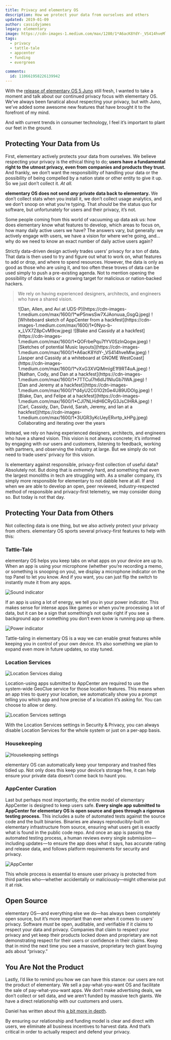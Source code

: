 ```yaml
---
title: Privacy and elementary OS
description: How we protect your data from ourselves and others
updated: 2019-01-09
author: cassidyjames
legacy: elementary
image: https://cdn-images-1.medium.com/max/1280/1*A6acK8YdY-_VS414hveMlw.jpeg
tags:
  - privacy
  - tattle-tale
  - appcenter
  - funding
  - evergreen

comments:
  id: 110661958226139942
---
```


With the [release of elementary OS 5 Juno](https://medium.com/@cassidyjames/471dfdedc7b3) still fresh, I wanted to take a moment and talk about our continued privacy focus with elementary OS. We’ve always been fanatical about respecting your privacy, but with Juno, we’ve added some awesome new features that have brought it to the forefront of my mind.

And with current trends in consumer technology, I feel it’s important to plant our feet in the ground.

## Protecting Your Data from Us

First, elementary actively protects your data from ourselves. We believe respecting your privacy is the ethical thing to do; **users have a fundamental right to the utmost privacy, even from companies and products they trust.** And frankly, we don’t want the responsibility of handling your data or the possibility of being compelled by a nation state or other entity to give it up. So we just don’t collect it. _At all._

**elementary OS does not send _any_ private data back to elementary.** We don’t collect stats when you install it, we don’t collect usage analytics, and we don’t snoop on what you’re typing. That _should_ be the status quo for software, but unfortunately for users and their privacy, it’s not.

Some people coming from this world of vacuuming up data ask us: how does elementary know what features to develop, which areas to focus on, how many daily active users we have? The answers vary, but generally: we actively engage with users, we have a vision for where we’re going, and… why do we need to know an exact number of daily active users again?

Strictly data-driven design actively trades users’ privacy for a ton of data. That data is then used to try and figure out what to work on, what features to add or drop, and where to spend resources. However, the data is only as good as those who are using it, and too often these troves of data can be used simply to push a pre-existing agenda. Not to mention opening the possibility of data leaks or a growing target for malicious or nation-backed hackers.

> We rely on having experienced designers, architects, and engineers who have a shared vision.

<figure class="third" markdown="1">
![Dan, Allen, and Avi at UDS-P](https://cdn-images-1.medium.com/max/1600/1*wP5nwsSw7XJAonuua_GsgQ.jpeg)
![Whiteboard sketch of AppCenter from a hackfest](https://cdn-images-1.medium.com/max/1600/1*0Nyo-b-x_LVX7Z8pCvM9cw.jpeg)
![Blake and Cassidy at a hackfest](https://cdn-images-1.medium.com/max/1600/1*QOFrbePqu7fYV0SzInQogw.jpeg)
![Sketches of potential Music layouts](https://cdn-images-1.medium.com/max/1600/1*A6acK8YdY-_VS414hveMlw.jpeg)
![Jasper and Cassidy at a whiteboard at GNOME WestCoast](https://cdn-images-1.medium.com/max/1600/1*vXxG3XVQlMmIgE1f9RT4uA.jpeg)
![Nathan, Cody, and Dan at a hackfest](https://cdn-images-1.medium.com/max/1600/1*7TTCul7h6dIJ1NIuGb7lWA.jpeg)
![Dan and Jeremy at a hackfest](https://cdn-images-1.medium.com/max/1600/1*d4yU2CG1O2tGe4U89UDOlg.jpeg)
![Blake, Dan, and Felipe at a hackfest](https://cdn-images-1.medium.com/max/1600/1*CJl7NLHdH6CRyG3JsClHRA.jpeg)
![Carl, Cassidy, Dan, David, Sarah, Jeremy, and Ian at a hackfest](https://cdn-images-1.medium.com/max/1600/1*3UGR3yKcUeyERvrtp_kHPg.jpeg)
</figcaption>Collaborating and iterating over the years</figcaption>
</figure>

Instead, we rely on having experienced designers, architects, and engineers who have a shared vision. This vision is not always concrete; it’s informed by engaging with our users and customers, listening to feedback, working with partners, and observing the industry at large. But we simply do not need to trade users’ privacy for this vision.

Is elementary against responsible, privacy-first collection of useful data? Absolutely not. But doing that is _extremely_ hard, and something that even the largest monoliths in tech are struggling with. As a smaller company, it’s simply more responsible for elementary to not dabble here at all. If and when we are able to develop an open, peer reviewed, industry-respected method of responsible and privacy-first telemetry, we may consider doing so. But today is not that day.

## Protecting Your Data from Others

Not collecting data is one thing, but we also actively protect your privacy from others. elementary OS sports several privacy-first features to help with this:

### Tattle-Tale

elementary OS helps you keep tabs on what apps on your device are up to. When an app is using your microphone (whether you’re recording a memo, or something is snooping on you), we display a microphone indicator on the top Panel to let you know. And if you want, you can just flip the switch to instantly mute it from any apps.

![Sound indicator](https://cdn-images-1.medium.com/max/658/1*jwrRA0HByaZICvVdFs6EOw@2x.png)

If an app is using a lot of energy, we tell you in your power indicator. This makes sense for intense apps like games or when you’re processing a lot of data, but it can be a sign that something’s not quite right if you see a background app or something you don’t even know is running pop up there.

![Power indicator](https://cdn-images-1.medium.com/max/1200/1*SDCSNUc2qVan_gb1B50NGg@2x.png)

Tattle-taling in elementary OS is a way we can enable great features while keeping you in control of your own device. It’s also something we plan to expand even more in future updates, so stay tuned.

### Location Services

![Location Services dialog](https://cdn-images-1.medium.com/max/980/1*UMbex49_v54YUvWxno5rUw@2x.png)

Location-using apps submitted to AppCenter are required to use the system-wide GeoClue service for those location features. This means when an app tries to query your location, we automatically show you a prompt telling you which app and how precise of a location it’s asking for. You can choose to allow or deny.

![Location Services settings](https://cdn-images-1.medium.com/max/1752/1*DJeTcZK6sYZvnIRUVS6YLA@2x.png)

With the Location Services settings in Security & Privacy, you can always disable Location Services for the whole system or just on a per-app basis.

### Housekeeping

![Housekeeping settings](https://cdn-images-1.medium.com/max/1546/1*FEuM2SZVRUZTXblCOdQedw@2x.png)

elementary OS can automatically keep your temporary and trashed files tidied up. Not only does this keep your device’s storage free, it can help ensure your private data doesn’t come back to haunt you.

### AppCenter Curation

Last but perhaps most importantly, the entire model of elementary AppCenter is designed to keep users safe. **Every single app submitted to AppCenter for elementary OS is open source and goes through a rigorous testing process.** This includes a suite of automated tests against the source code and the built binaries. Binaries are always reproducibly-built on elementary infrastructure from source, ensuring what users get is exactly what is found in the public code repo. And once an app is passing the automated testing process, a human reviews every single submission — including updates — to ensure the app does what it says, has accurate rating and release data, and follows platform requirements for security and privacy.

![AppCenter](https://cdn-images-1.medium.com/max/2742/1*pCf4g--_ZTPp48VB4ojGmQ@2x.png)

This whole process is essential to ensure user privacy is protected from third parties who—whether accidentally or maliciously—might otherwise put it at risk.

## Open Source

elementary OS—and everything else we do—has always been completely open source, but it’s more important than ever when it comes to users’ privacy. Software _must_ be open, auditable, and verifiable if it claims to respect your data and privacy. Companies that claim to respect your privacy and yet keep their products locked down and proprietary are not demonstrating respect for their users or confidence in their claims. Keep that in mind the next time you see a massive, proprietary tech giant buying ads about “privacy.”

## You Are Not the Product

Lastly, I’d like to remind you how we can have this stance: our users are not the product of elementary. We sell a pay-what-you-want OS and facilitate the sale of pay-what-you-want apps. We don’t make advertising deals, we don’t collect or sell data, and we aren’t funded by massive tech giants. We have a direct relationship with our customers and users.

Daniel has written about this [a bit more in depth](https://blog.elementary.io/you-are-not-the-product).

By ensuring our relationship and funding model is clear and direct with users, we eliminate all business incentives to harvest data. And that’s critical in order to actually respect and defend your privacy.

